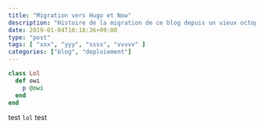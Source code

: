 ```yaml
---
title: "Migration vers Hugo et Now"
description: "Histoire de la migration de ce blog depuis un vieux octopress vers Hugo et Now pour le build et l'hebergement"
date: 2019-01-04T10:18:26+09:00
type: "post"
tags: [ "xxx", "yyy", "ssss", "vvvvv" ]
categories: ["blog", "deploiement"]
---
```


```ruby
class Lol
  def owi
    p @owi
  end
end
```

test `lol` test
